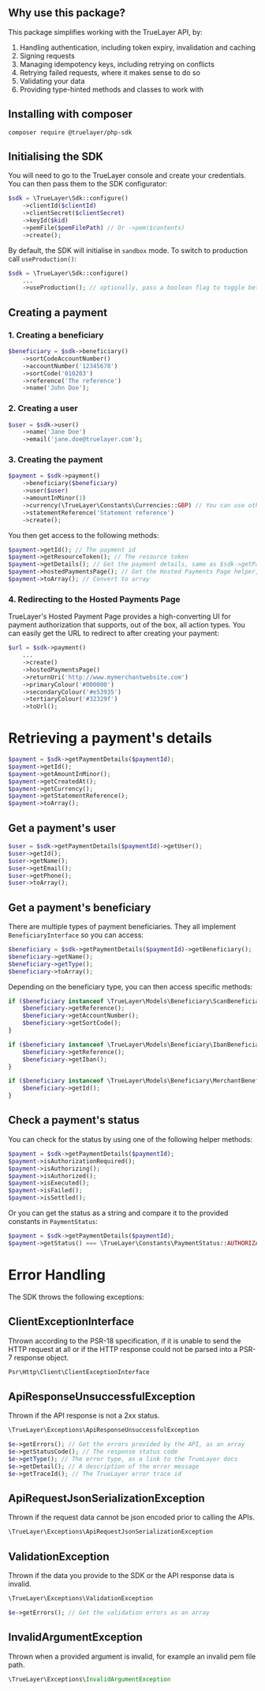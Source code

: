 ## Why use this package?

This package simplifies working with the TrueLayer API, by:
1. Handling authentication, including token expiry, invalidation and caching
2. Signing requests
3. Managing idempotency keys, including retrying on conflicts
4. Retrying failed requests, where it makes sense to do so
5. Validating your data
6. Providing type-hinted methods and classes to work with

## Installing with composer

```
composer require @truelayer/php-sdk
```

## Initialising the SDK

You will need to go to the TrueLayer console and create your credentials. You can then pass them to the SDK configurator:

```php
$sdk = \TrueLayer\Sdk::configure()
    ->clientId($clientId)
    ->clientSecret($clientSecret)
    ->keyId($kid)
    ->pemFile($pemFilePath) // Or ->pem($contents)
    ->create();
```

By default, the SDK will initialise in `sandbox` mode. To switch to production call `useProduction()`:

```php
$sdk = \TrueLayer\Sdk::configure()
    ...
    ->useProduction(); // optionally, pass a boolean flag to toggle between production/sandbox mode.
```

## Creating a payment

### 1. Creating a beneficiary

```php
$beneficiary = $sdk->beneficiary()
    ->sortCodeAccountNumber()
    ->accountNumber('12345678')
    ->sortCode('010203')
    ->reference('The reference')
    ->name('John Doe');
```

### 2. Creating a user

```php
$user = $sdk->user()
    ->name('Jane Doe')
    ->email('jane.doe@truelayer.com');
```

### 3. Creating the payment

```php
$payment = $sdk->payment()
    ->beneficiary($beneficiary)
    ->user($user)
    ->amountInMinor(1)
    ->currency(\TrueLayer\Constants\Currencies::GBP) // You can use other currencies defined in this class.
    ->statementReference('Statement reference')
    ->create();
```

You then get access to the following methods:

```php
$payment->getId(); // The payment id
$payment->getResourceToken(); // The resource token 
$payment->getDetails(); // Get the payment details, same as $sdk->getPaymentDetails($paymentId)
$payment->hostedPaymentsPage(); // Get the Hosted Payments Page helper, see below.
$payment->toArray(); // Convert to array
```

### 4. Redirecting to the Hosted Payments Page

TrueLayer's Hosted Payment Page provides a high-converting UI for payment authorization that supports, out of the box, all action types.
You can easily get the URL to redirect to after creating your payment:

```php
$url = $sdk->payment()
    ...
    ->create()
    ->hostedPaymentsPage()
    ->returnUri('http://www.mymerchantwebsite.com')
    ->primaryColour('#000000')
    ->secondaryColour('#e53935')
    ->tertiaryColour('#32329f')
    ->toUrl();
```

# Retrieving a payment's details

```php
$payment = $sdk->getPaymentDetails($paymentId);
$payment->getId();
$payment->getAmountInMinor();
$payment->getCreatedAt();
$payment->getCurrency();
$payment->getStatementReference();
$payment->toArray();
```

## Get a payment's user

```php
$user = $sdk->getPaymentDetails($paymentId)->getUser();
$user->getId();
$user->getName();
$user->getEmail();
$user->getPhone();
$user->toArray();
```

## Get a payment's beneficiary

There are multiple types of payment beneficiaries. They all implement `BeneficiaryInterface` so you can access:

```php
$beneficiary = $sdk->getPaymentDetails($paymentId)->getBeneficiary();
$beneficiary->getName();
$beneficiary->getType();
$beneficiary->toArray();
```

Depending on the beneficiary type, you can then access specific methods:

```php
if ($beneficiary instanceof \TrueLayer\Models\Beneficiary\ScanBeneficiary) {
    $beneficiary->getReference();
    $beneficiary->getAccountNumber();
    $beneficiary->getSortCode();
}
```

```php
if ($beneficiary instanceof \TrueLayer\Models\Beneficiary\IbanBeneficiary) {
    $beneficiary->getReference();
    $beneficiary->getIban();
}
```

```php
if ($beneficiary instanceof \TrueLayer\Models\Beneficiary\MerchantBeneficiary) {
    $beneficiary->getId();
}
```

## Check a payment's status

You can check for the status by using one of the following helper methods:

```php
$payment = $sdk->getPaymentDetails($paymentId);
$payment->isAuthorizationRequired();
$payment->isAuthorizing();
$payment->isAuthorized();
$payment->isExecuted();
$payment->isFailed();
$payment->isSettled();
```

Or you can get the status as a string and compare it to the provided constants in `PaymentStatus`:
```php
$payment = $sdk->getPaymentDetails($paymentId);
$payment->getStatus() === \TrueLayer\Constants\PaymentStatus::AUTHORIZATION_REQUIRED;
```

# Error Handling

The SDK throws the following exceptions:

## ClientExceptionInterface

Thrown according to the PSR-18 specification, if it is unable to send the HTTP request at all or if the HTTP response could not be parsed into a PSR-7 response object.

```php
Psr\Http\Client\ClientExceptionInterface
```

## ApiResponseUnsuccessfulException
Thrown if the API response is not a 2xx status.

```php
\TrueLayer\Exceptions\ApiResponseUnsuccessfulException

$e->getErrors(); // Get the errors provided by the API, as an array
$e->getStatusCode(); // The response status code
$e->getType(); // The error type, as a link to the TrueLayer docs
$e->getDetail(); // A description of the error message
$e->getTraceId(); // The TrueLayer error trace id
```

## ApiRequestJsonSerializationException

Thrown if the request data cannot be json encoded prior to calling the APIs.

```php
\TrueLayer\Exceptions\ApiRequestJsonSerializationException
```

## ValidationException

Thrown if the data you provide to the SDK or the API response data is invalid.

```php
\TrueLayer\Exceptions\ValidationException

$e->getErrors(); // Get the validation errors as an array
```

## InvalidArgumentException

Thrown when a provided argument is invalid, for example an invalid pem file path.

```php
\TrueLayer\Exceptions\InvalidArgumentException
```

